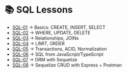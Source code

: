 # 📚 SQL Lessons

- [SQL-01](./sql-01.md) → Basics: CREATE, INSERT, SELECT  
- [SQL-02](./sql-02.md) → WHERE, UPDATE, DELETE  
- [SQL-03](./sql-03.md) → Relationships, JOINs  
- [SQL-04](./sql-04.md) → LIMIT, ORDER  
- [SQL-05](./sql-05.md) → Transactions, ACID, Normalization  
- [SQL-06](./sql-06.md) → SQL from JavaScript/TypeScript  
- [SQL-07](./sql-07.md) → ORM with Sequelize  
- [SQL-08](./sql-08.md) → Sequelize CRUD with Express + Postman  
